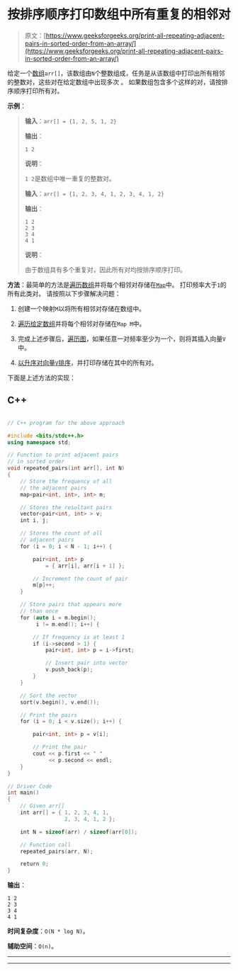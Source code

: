 # 按排序顺序打印数组中所有重复的相邻对

> 原文：[https://www.geeksforgeeks.org/print-all-repeating-adjacent-pairs-in-sorted-order-from-an-array/](https://www.geeksforgeeks.org/print-all-repeating-adjacent-pairs-in-sorted-order-from-an-array/)

给定一个[数组](https://www.geeksforgeeks.org/array-data-structure/)`arr[]`，该数组由`N`个整数组成，任务是从该数组中打印出所有相邻的整数对，这些对在给定数组中出现多次 。 如果数组包含多个这样的对，请按排序顺序打印所有对。

**示例**：

> **输入**：`arr[] = {1, 2, 5, 1, 2}`
>
> **输出**：
>
> ```
> 1 2
> ```
> 
> **说明**：
>
> `1 2`是数组中唯一重复的整数对。
> 
> **输入**：`arr[] = {1, 2, 3, 4, 1, 2, 3, 4, 1, 2}`
>
> **输出**：
>
> ```
> 1 2
> 2 3
> 3 4
> 4 1
> ```
> 
> **说明**：
>
> 由于数组具有多个重复对，因此所有对均按排序顺序打印。

**方法**：最简单的方法是[遍历数组](https://www.geeksforgeeks.org/c-program-to-traverse-an-array/)并将每个相邻对存储在[`Map`](http://www.geeksforgeeks.org/map-associative-containers-the-c-standard-template-library-stl/)中。 打印频率大于`1`的所有此类对。 请按照以下步骤解决问题：

1.  创建一个映射`M`以将所有相邻对存储在数组中。

2.  [遍历给定数组](https://www.geeksforgeeks.org/c-program-to-traverse-an-array/)并将每个相邻对存储在`Map M`中。

3.  完成上述步骤后，[遍历图](https://www.geeksforgeeks.org/traversing-a-map-or-unordered_map-in-cpp-stl/)，如果任意一对频率至少为一个，则将其插入向量`V`中。

4.  [以升序对向量`V`排序](https://www.geeksforgeeks.org/sorting-a-vector-in-c/)，并打印存储在其中的所有对。

下面是上述方法的实现：

## C++

```cpp

// C++ program for the above approach 

#include <bits/stdc++.h> 
using namespace std; 

// Function to print adjacent pairs 
// in sorted order 
void repeated_pairs(int arr[], int N) 
{ 
    // Store the frequency of all 
    // the adjacent pairs 
    map<pair<int, int>, int> m; 

    // Stores the resultant pairs 
    vector<pair<int, int> > v; 
    int i, j; 

    // Stores the count of all 
    // adjacent pairs 
    for (i = 0; i < N - 1; i++) { 

        pair<int, int> p 
            = { arr[i], arr[i + 1] }; 

        // Increment the count of pair 
        m[p]++; 
    } 

    // Store pairs that appears more 
    // than once 
    for (auto i = m.begin(); 
         i != m.end(); i++) { 

        // If frequency is at least 1 
        if (i->second > 1) { 
            pair<int, int> p = i->first; 

            // Insert pair into vector 
            v.push_back(p); 
        } 
    } 

    // Sort the vector 
    sort(v.begin(), v.end()); 

    // Print the pairs 
    for (i = 0; i < v.size(); i++) { 

        pair<int, int> p = v[i]; 

        // Print the pair 
        cout << p.first << " "
             << p.second << endl; 
    } 
} 

// Driver Code 
int main() 
{ 
    // Given arr[] 
    int arr[] = { 1, 2, 3, 4, 1, 
                  2, 3, 4, 1, 2 }; 

    int N = sizeof(arr) / sizeof(arr[0]); 

    // Function call 
    repeated_pairs(arr, N); 

    return 0; 
} 

```

**输出**：

```
1 2
2 3
3 4
4 1

```

**时间复杂度**：`O(N * log N)`。

**辅助空间**：`O(n)`。



* * *

* * *



